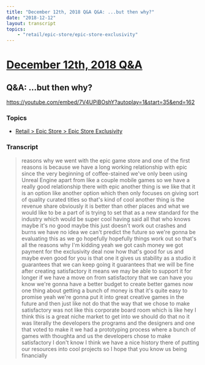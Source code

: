 ```yaml
---
title: "December 12th, 2018 Q&A Q&A: ...but then why?"
date: "2018-12-12"
layout: transcript
topics:
    - "retail/epic-store/epic-store-exclusivity"
---
```

# [December 12th, 2018 Q&A](../2018-12-12.md)
## Q&A: ...but then why?
https://youtube.com/embed/7V4UPiBOshY?autoplay=1&start=35&end=162

### Topics
* [Retail > Epic Store > Epic Store Exclusivity](../topics/retail/epic-store/epic-store-exclusivity.md)

### Transcript

> reasons why we went with the epic game store and one of the first reasons is because we have a long working relationship with epic since the very beginning of coffee-stained we've only been using Unreal Engine apart from like a couple mobile games so we have a really good relationship there with epic another thing is we like that it is an option like another option which then only focuses on giving sort of quality curated titles so that's kind of cool another thing is the revenue share obviously it is better than other places and what we would like to be a part of is trying to set that as a new standard for the industry which would be super cool having said all that who knows maybe it's no good maybe this just doesn't work out crashes and burns we have no idea we can't predict the future so we're gonna be evaluating this as we go hopefully hopefully things work out so that's all the reasons why I'm kidding yeah we got cash money we got payment for the exclusivity deal now how that's good for us and maybe even good for you is that one it gives us stability as a studio it guarantees that we can keep going it guarantees that we will be fine after creating satisfactory it means we may be able to support it for longer if we have a move on from satisfactory that we can have you know we're gonna have a better budget to create better games now one thing about getting a bunch of money is that it's quite easy to promise yeah we're gonna put it into great creative games in the future and then just like not do that the way that we chose to make satisfactory was not like this corporate board room which is like hey I think this is a great niche market to get into we should do that no it was literally the developers the programs and the designers and one that voted to make it we had a prototyping process where a bunch of games with thoughta and us the developers chose to make satisfactory I don't know I think we have a nice history there of putting our resources into cool projects so I hope that you know us being financially
